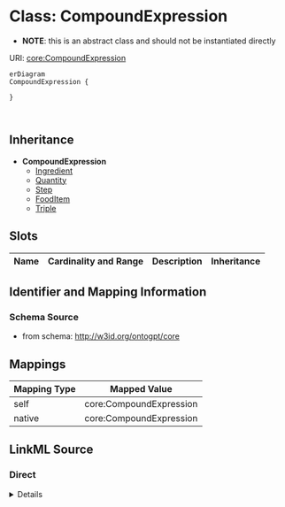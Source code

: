 # Class: CompoundExpression


* __NOTE__: this is an abstract class and should not be instantiated directly


URI: [core:CompoundExpression](http://w3id.org/ontogpt/core/CompoundExpression)


```mermaid
erDiagram
CompoundExpression {

}



```




## Inheritance
* **CompoundExpression**
    * [Ingredient](Ingredient.md)
    * [Quantity](Quantity.md)
    * [Step](Step.md)
    * [FoodItem](FoodItem.md)
    * [Triple](Triple.md)



## Slots

| Name | Cardinality and Range | Description | Inheritance |
| ---  | --- | --- | --- |









## Identifier and Mapping Information







### Schema Source


* from schema: http://w3id.org/ontogpt/core





## Mappings

| Mapping Type | Mapped Value |
| ---  | ---  |
| self | core:CompoundExpression |
| native | core:CompoundExpression |


## LinkML Source

<!-- TODO: investigate https://stackoverflow.com/questions/37606292/how-to-create-tabbed-code-blocks-in-mkdocs-or-sphinx -->

### Direct

<details>
```yaml
name: CompoundExpression
from_schema: http://w3id.org/ontogpt/core
rank: 1000
abstract: true

```
</details>

### Induced

<details>
```yaml
name: CompoundExpression
from_schema: http://w3id.org/ontogpt/core
rank: 1000
abstract: true

```
</details>